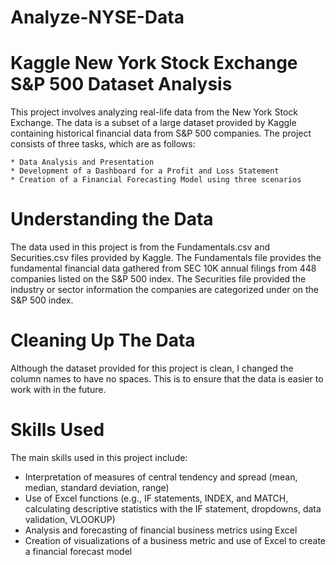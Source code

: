 # Analyze-NYSE-Data

# Kaggle New York Stock Exchange S&P 500 Dataset Analysis

This project involves analyzing real-life data from the New York Stock Exchange. The data is a subset of a large dataset provided by Kaggle containing historical financial data from S&P 500 companies. The project consists of three tasks, which are as follows:

    * Data Analysis and Presentation
    * Development of a Dashboard for a Profit and Loss Statement
    * Creation of a Financial Forecasting Model using three scenarios

# Understanding the Data

The data used in this project is from the Fundamentals.csv and Securities.csv files provided by Kaggle. The Fundamentals file provides the fundamental financial data gathered from SEC 10K annual filings from 448 companies listed on the S&P 500 index. The Securities file provided the industry or sector information the companies are categorized under on the S&P 500 index.

# Cleaning Up The Data

Although the dataset provided for this project is clean, I changed the column names to have no spaces. This is to ensure that the data is easier to work with in the future.

# Skills Used

The main skills used in this project include:

  * Interpretation of measures of central tendency and spread (mean, median, standard deviation, range)
  * Use of Excel functions (e.g., IF statements, INDEX, and MATCH, calculating descriptive statistics with the IF statement, dropdowns, data validation, VLOOKUP)
  * Analysis and forecasting of financial business metrics using Excel
  * Creation of visualizations of a business metric and use of Excel to create a financial forecast model
  

